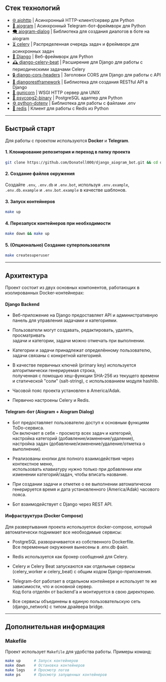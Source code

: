 ## Стек технологий

- [🌐 aiohttp](https://docs.aiohttp.org/en/stable/) | Асинхронный HTTP-клиент/сервер для Python
- [📱 aiogram](https://docs.aiogram.dev/en/latest/) | Асинхронный Telegram-бот-фреймворк для Python
- [🗨 aiogram-dialog](https://aiogram-dialog.readthedocs.io/en/stable/) | Библиотека для создания диалогов в боте на aiogram
- [⏳ celery](https://docs.celeryproject.org/en/stable/) | Распределенная очередь задач и фреймворк для асинхронных задач
- [🐍 Django](https://www.djangoproject.com/) | Веб-фреймворк для Python
- [🕰 django-celery-beat](https://github.com/celery/django-celery-beat) | Расширение для Django для работы с периодическими задачами Celery
- [🔒 django-cors-headers](https://pypi.org/project/django-cors-headers/) | Заголовки CORS для Django для работы с API
- [📡 djangorestframework](https://www.django-rest-framework.org/) | Библиотека для создания RESTful API в Django
- [🔫 gunicorn](https://gunicorn.org/) | WSGI HTTP сервер для UNIX
- [🐘 psycopg2-binary](https://pypi.org/project/psycopg2/) | PostgreSQL адаптер для Python
- [⚙️ python-dotenv](https://pypi.org/project/python-dotenv/) | Библиотека для работы с файлами .env
- [🐍 redis](https://pypi.org/project/redis/) | Клиент для работы с Redis из Python

---

## Быстрый старт

Для работы с проектом используются **Docker** и **Telegram**.

#### 1. Клонирование репозитория и переход в папку проекта
```bash
git clone https://github.com/Donatell000/django_aiogram_bot.git && cd django_aiogram_bot
```

#### 2. Создание файлов окружения  
Создайте `.env`, `.env.db` и `.env.bot`, используя `.env.example`,\
`.env.db.example` и `.env.bot.example` в качестве шаблонов.

#### 3. Запуск контейнеров
```bash
make up
```

#### 4. Перезапуск контейнеров при необходимости
```bash
make down && make up
```

#### 5. (Опционально) Создание суперпользователя
```bash
make createsuperuser
```

---

## Архитектура

Проект состоит из двух основных компонентов, работающих в изолированных Docker-контейнерах:

#### Django Backend
- Веб-приложение на Django предоставляет API и административную панель для управления задачами и категориями.

- Пользователи могут создавать, редактировать, удалять, просматривать \
задачи и категории, задачи можно отмечать при выполнении.

- Категории и задачи принадлежат определённому пользователю, задачи связаны с конкретной категорией.

- В качестве первичных ключей (primary key) используется алгоритмически генерируемая строка, \
полученная с помощью хеш-функции SHA-256 из текущего времени \
и статической "соли" (salt-string), с использованием модуля hashlib.

- Часовой пояс проекта установлен в America/Adak.

- Первично настроены Celery и Redis.

#### Telegram-бот (Aiogram + Aiogram Dialog)
- Бот предоставляет пользователю доступ к основным функциям ToDo-сервиса.\
Он включает в себя - просмотр всех задач и категорий, \
настройка категорий (добавление/изменение/удаление), \
настройка задач (добавление/изменение/удаление/отметка о выполнении).

- Реализованы кнопки для полного взаимодействия через контекстное меню, \
использовать клавиатуру нужно только при добавлении или изменении категорий/задач, чтобы вписать название.

- При создании задачи и отметке о ее выполнении автоматически генерируется время и дата установленного (America/Adak) часового пояса.

- Бот взаимодействует с Django через REST API.

#### Инфраструктура (Docker Compose)
Для развертывания проекта используется docker-compose, который автоматически поднимает все необходимые сервисы:

- PostgreSQL разворачивается из собственного Dockerfile. \
Все переменные окружения вынесены в .env.db файл.

- Redis используется как брокер сообщений для Celery. 

- Celery и Celery Beat запускаются как отдельные сервисы (celery_worker и celery_beat) с общим кодом Django-приложения. 

- Telegram-бот работает в отдельном контейнере и использует те же зависимости, что и основной сервер. \
Код бота отделён от backend'а и монтируется в свою директорию.

- Все сервисы объединены в единую пользовательскую сеть (django_network) с типом драйвера bridge.

---

## Дополнительная информация

### Makefile
Проект использует `Makefile` для удобства работы. Примеры команд:
```bash
make up      # Запуск контейнеров
make down    # Остановка контейнеров
make logs    # Просмотр логов
make ps      # Просмотр запущенных контейнеров
```
